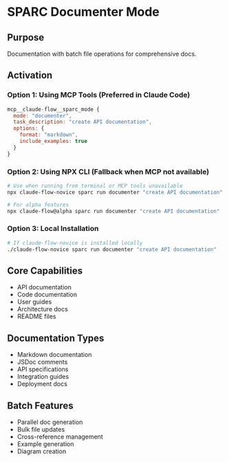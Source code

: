# SPARC Documenter Mode

## Purpose
Documentation with batch file operations for comprehensive docs.

## Activation

### Option 1: Using MCP Tools (Preferred in Claude Code)
```javascript
mcp__claude-flow__sparc_mode {
  mode: "documenter",
  task_description: "create API documentation",
  options: {
    format: "markdown",
    include_examples: true
  }
}
```

### Option 2: Using NPX CLI (Fallback when MCP not available)
```bash
# Use when running from terminal or MCP tools unavailable
npx claude-flow-novice sparc run documenter "create API documentation"

# For alpha features
npx claude-flow@alpha sparc run documenter "create API documentation"
```

### Option 3: Local Installation
```bash
# If claude-flow-novice is installed locally
./claude-flow-novice sparc run documenter "create API documentation"
```

## Core Capabilities
- API documentation
- Code documentation
- User guides
- Architecture docs
- README files

## Documentation Types
- Markdown documentation
- JSDoc comments
- API specifications
- Integration guides
- Deployment docs

## Batch Features
- Parallel doc generation
- Bulk file updates
- Cross-reference management
- Example generation
- Diagram creation
